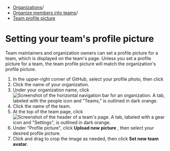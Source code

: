   * [Organizations](https://docs.github.com/en/organizations "Organizations")/
  * [Organize members into teams](https://docs.github.com/en/organizations/organizing-members-into-teams "Organize members into teams")/
  * [Team profile picture](https://docs.github.com/en/organizations/organizing-members-into-teams/setting-your-teams-profile-picture "Team profile picture")


# Setting your team's profile picture
Team maintainers and organization owners can set a profile picture for a team, which is displayed on the team's page.
Unless you set a profile picture for a team, the team profile picture will match the organization's profile picture.
  1. In the upper-right corner of GitHub, select your profile photo, then click 
  2. Click the name of your organization.
  3. Under your organization name, click 
![Screenshot of the horizontal navigation bar for an organization. A tab, labeled with the people icon and "Teams," is outlined in dark orange.](https://docs.github.com/assets/cb-22213/images/help/organizations/organization-teams-tab.png)
  4. Click the name of the team.
  5. At the top of the team page, click 
![Screenshot of the header of a team's page. A tab, labeled with a gear icon and "Settings", is outlined in dark orange.](https://docs.github.com/assets/cb-13532/images/help/teams/team-settings-global-nav-update.png)
  6. Under "Profile picture", click **Upload new picture** , then select your desired profile picture.
  7. Click and drag to crop the image as needed, then click **Set new team avatar**.


